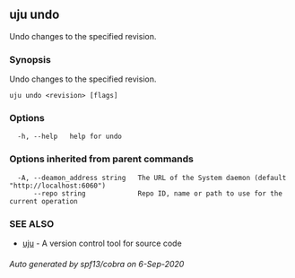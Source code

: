 ## uju undo

Undo changes to the specified revision.

### Synopsis

Undo changes to the specified revision.

```
uju undo <revision> [flags]
```

### Options

```
  -h, --help   help for undo
```

### Options inherited from parent commands

```
  -A, --deamon_address string   The URL of the System daemon (default "http://localhost:6060")
      --repo string             Repo ID, name or path to use for the current operation
```

### SEE ALSO

* [uju](uju.md)	 - A version control tool for source code

###### Auto generated by spf13/cobra on 6-Sep-2020

